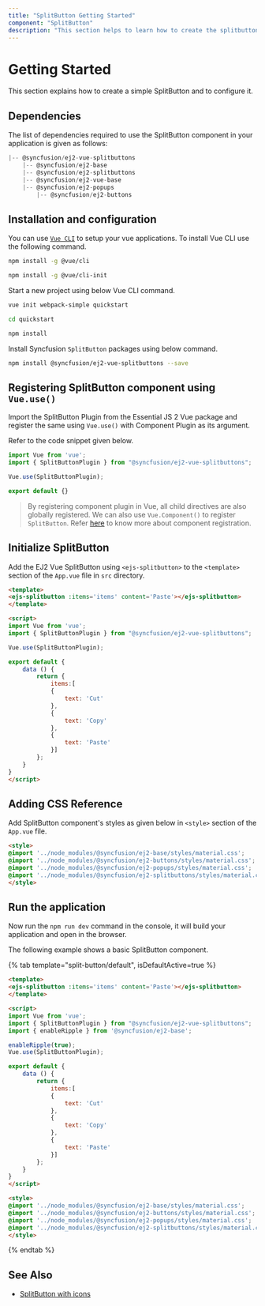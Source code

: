 ```yaml
---
title: "SplitButton Getting Started"
component: "SplitButton"
description: "This section helps to learn how to create the splitbutton in Vue application with its basic features in step-by-step procedure."
---
```


# Getting Started

This section explains how to create a simple SplitButton and to configure it.

## Dependencies

The list of dependencies required to use the SplitButton component in your application is given as follows:

```js
|-- @syncfusion/ej2-vue-splitbuttons
    |-- @syncfusion/ej2-base
    |-- @syncfusion/ej2-splitbuttons
    |-- @syncfusion/ej2-vue-base
    |-- @syncfusion/ej2-popups
        |-- @syncfusion/ej2-buttons
```

## Installation and configuration

You can use [`Vue CLI`](https://github.com/vuejs/vue-cli) to setup your vue applications.
To install Vue CLI use the following command.

```bash
npm install -g @vue/cli

npm install -g @vue/cli-init
```

Start a new project using below Vue CLI command.

```bash
vue init webpack-simple quickstart

cd quickstart

npm install

```

Install Syncfusion `SplitButton` packages using below command.

```bash
npm install @syncfusion/ej2-vue-splitbuttons --save
```

## Registering SplitButton component using `Vue.use()`

Import the SplitButton Plugin from the Essential JS 2 Vue package and register the same using `Vue.use()` with Component Plugin as its argument.

Refer to the code snippet given below.

```javascript
import Vue from 'vue';
import { SplitButtonPlugin } from "@syncfusion/ej2-vue-splitbuttons";

Vue.use(SplitButtonPlugin);

export default {}
```

> By registering component plugin in Vue, all child directives are also globally registered.
We can also use `Vue.Component()` to register `SplitButton`.
Refer [here](https://ej2.syncfusion.com/vue/documentation/base/getting-started/#registering-vue-component) to know more about component registration.

## Initialize SplitButton

Add the EJ2 Vue SplitButton using `<ejs-splitbutton>` to the `<template>` section of the `App.vue` file in `src` directory.

```html
<template>
<ejs-splitbutton :items='items' content='Paste'></ejs-splitbutton>
</template>

<script>
import Vue from 'vue';
import { SplitButtonPlugin } from "@syncfusion/ej2-vue-splitbuttons";

Vue.use(SplitButtonPlugin);

export default {
    data () {
        return {
            items:[
            {
                text: 'Cut'
            },
            {
                text: 'Copy'
            },
            {
                text: 'Paste'
            }]
        };
    }
}
</script>
```

## Adding CSS Reference

Add SplitButton component's styles as given below in `<style>` section of the `App.vue` file.

```html
<style>
@import '../node_modules/@syncfusion/ej2-base/styles/material.css';
@import '../node_modules/@syncfusion/ej2-buttons/styles/material.css';
@import '../node_modules/@syncfusion/ej2-popups/styles/material.css';
@import '../node_modules/@syncfusion/ej2-splitbuttons/styles/material.css';
</style>
```

## Run the application

Now run the `npm run dev` command in the console, it will build your application and open in the browser.

The following example shows a basic SplitButton component.

{% tab template="split-button/default", isDefaultActive=true %}

```html
<template>
<ejs-splitbutton :items='items' content='Paste'></ejs-splitbutton>
</template>

<script>
import Vue from 'vue';
import { SplitButtonPlugin } from "@syncfusion/ej2-vue-splitbuttons";
import { enableRipple } from '@syncfusion/ej2-base';

enableRipple(true);
Vue.use(SplitButtonPlugin);

export default {
    data () {
        return {
            items:[
            {
                text: 'Cut'
            },
            {
                text: 'Copy'
            },
            {
                text: 'Paste'
            }]
        };
    }
}
</script>

<style>
@import '../node_modules/@syncfusion/ej2-base/styles/material.css';
@import '../node_modules/@syncfusion/ej2-buttons/styles/material.css';
@import '../node_modules/@syncfusion/ej2-popups/styles/material.css';
@import '../node_modules/@syncfusion/ej2-splitbuttons/styles/material.css';
</style>
```

{% endtab %}

## See Also

* [SplitButton with icons](./icons-and-separator#splitbutton-icons)
